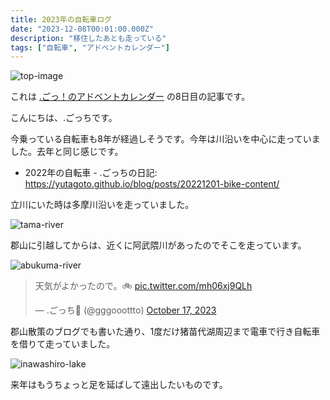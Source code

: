 ```yaml
---
title: 2023年の自転車ログ
date: "2023-12-08T00:01:00.000Z"
description: "移住したあとも走っている"
tags: ["自転車", "アドベントカレンダー"]
---
```


![top-image](/blog/assets/images/posts/20231208-bike-content/top.jpg)

これは [.ごっ！のアドベントカレンダー](https://adventar.org/calendars/9122) の8日目の記事です。

こんにちは、.ごっちです。

今乗っている自転車も8年が経過しそうです。今年は川沿いを中心に走っていました。去年と同じ感じです。

- 2022年の自転車 - .ごっちの日記: https://yutagoto.github.io/blog/posts/20221201-bike-content/

立川にいた時は多摩川沿いを走っていました。

![tama-river](/blog/assets/images/posts/20231208-bike-content/tama.jpg)

郡山に引越してからは、近くに阿武隈川があったのでそこを走っています。

![abukuma-river](/blog/assets/images/posts/20231208-bike-content/abukuma.jpg)

<blockquote class="twitter-tweet"><p lang="ja" dir="ltr">天気がよかったので。🚲 <a href="https://t.co/mh06xj9QLh">pic.twitter.com/mh06xj9QLh</a></p>&mdash; .ごっち📝 (@gggooottto) <a href="https://twitter.com/gggooottto/status/1714192353089790184?ref_src=twsrc%5Etfw">October 17, 2023</a></blockquote>

郡山散策のブログでも書いた通り、1度だけ猪苗代湖周辺まで電車で行き自転車を借りて走っていました。

![inawashiro-lake](/blog/assets/images/posts/20231208-bike-content/inawashiro.jpg)

来年はもうちょっと足を延ばして遠出したいものです。
